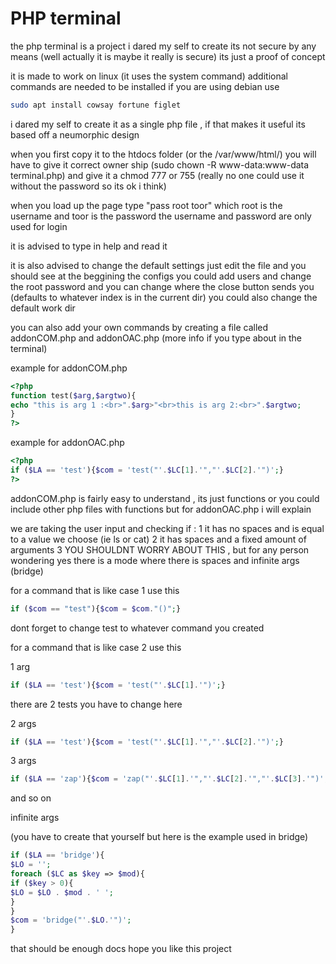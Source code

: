 # PHP terminal
	
the php terminal is a project i dared my self to create
its not secure by any means (well actually it is maybe it really is secure)
its just a proof of concept

it is made to work on linux (it uses the system command)
additional commands are needed to be installed
if you are using debian use
```bash
sudo apt install cowsay fortune figlet
```

i dared my self to create it as a single php file , if that makes it useful
its based off a neumorphic design

when you first copy it to the htdocs folder (or the /var/www/html/)
you will have to give it correct owner ship (sudo chown -R www-data:www-data terminal.php)
and give it a chmod 777 or 755 (really no one could use it without the password so its ok i think)

when you load up the page type "pass root toor" which root is the username and toor is the password
the username and password are only used for login

it is advised to type in help and read it

it is also advised to change the default settings
just edit the file and you should see at the beggining the configs
you could add users and change the root password
and you can change where the close button sends you (defaults to whatever index is in the current dir)
you could also change the default work dir

you can also add your own commands by creating a file called addonCOM.php and addonOAC.php (more info if you type about in the terminal)

example for addonCOM.php

 ```php
<?php
function test($arg,$argtwo){
echo "this is arg 1 :<br>".$arg>"<br>this is arg 2:<br>".$argtwo;
}
?>
 ```

example for addonOAC.php

 ```php
<?php
if ($LA == 'test'){$com = 'test("'.$LC[1].'","'.$LC[2].'")';}
?>
 ```

addonCOM.php is fairly easy to understand , its just functions or you could include other php files with functions
but for addonOAC.php i will explain

we are taking the user input and checking if :
1 it has no spaces and is equal to a value we choose (ie ls or cat)
2 it has spaces and a fixed amount of arguments
3 YOU SHOULDNT WORRY ABOUT THIS , but for any person wondering yes there is a mode where there is spaces and infinite args (bridge)

for a command that is like case 1 use this
 ```php
if ($com == "test"){$com = $com."()";}
 ```
dont forget to change test to whatever command you created

for a command that is like case 2 use this

1 arg
 ```php
if ($LA == 'test'){$com = 'test("'.$LC[1].'")';}
 ```
there are 2 tests you have to change here

2 args
 ```php
if ($LA == 'test'){$com = 'test("'.$LC[1].'","'.$LC[2].'")';}
 ```

3 args
 ```php
if ($LA == 'zap'){$com = 'zap("'.$LC[1].'","'.$LC[2].'","'.$LC[3].'")';}
 ```
and so on

infinite args

(you have to create that yourself but here is the example used in bridge)
 ```php
if ($LA == 'bridge'){
$LO = '';
foreach ($LC as $key => $mod){
if ($key > 0){	
$LO = $LO . $mod . ' ';
}
}
$com = 'bridge("'.$LO.'")';
}
 ```

that should be enough docs
hope you like this project
